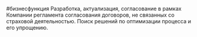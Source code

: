 #бизнесфункция 
Разработка, актуализация, согласование в рамках Компании регламента согласования договоров, не связанных со страховой деятельностью. Поиск решений по оптимизации процесса и его упрощению.